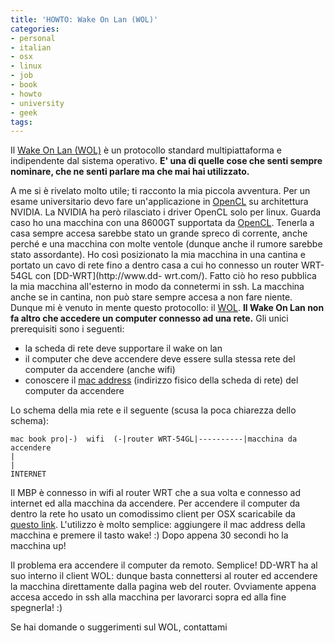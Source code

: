```yaml
---
title: 'HOWTO: Wake On Lan (WOL)'
categories:
- personal
- italian
- osx
- linux
- job
- book
- howto
- university
- geek
tags:
---
```

Il [Wake On Lan (WOL)](http://en.wikipedia.org/wiki/Wake-on-LAN) è un
protocollo standard multipiattaforma e indipendente dal sistema operativo.
**E' una di quelle cose che senti sempre nominare, che ne senti parlare ma che
mai hai utilizzato.**

A me si è rivelato molto utile; ti racconto la mia piccola avventura. Per un
esame universitario devo fare un'applicazione in
[OpenCL](http://en.wikipedia.org/wiki/OpenCL) su architettura NVIDIA. La
NVIDIA ha però rilasciato i driver OpenCL solo per linux. Guarda caso ho una
macchina con una 8600GT supportata da
[OpenCL](http://en.wikipedia.org/wiki/OpenCL). Tenerla a casa sempre accesa
sarebbe stato un grande spreco di corrente, anche perché e una macchina con
molte ventole (dunque anche il rumore sarebbe stato assordante). Ho così
posizionato la mia macchina in una cantina e portato un cavo di rete fino a
dentro casa a cui ho connesso un router WRT-54GL con [DD-WRT](http://www.dd-
wrt.com/). Fatto ciò ho reso pubblica la mia macchina all'esterno in modo da
connetermi in ssh. La macchina anche se in cantina, non può stare sempre
accesa a non fare niente. Dunque mi è venuto in mente questo protocollo: il
[WOL](http://en.wikipedia.org/wiki/Wake-on-LAN). **Il Wake On Lan non fa altro
che accedere un computer connesso ad una rete.** Gli unici prerequisiti sono i
seguenti:

  * la scheda di rete deve supportare il wake on lan
  * il computer che deve accendere deve essere sulla stessa rete del computer da accendere (anche wifi)
  * conoscere il [mac address](http://it.wikipedia.org/wiki/Indirizzo_MAC) (indirizzo fisico della scheda di rete) del computer da accendere
  
Lo schema della mia rete e il seguente (scusa la poca chiarezza dello schema):
    
    mac book pro|-)  wifi  (-|router WRT-54GL|----------|macchina da accendere  
    |  
    |  
    INTERNET

Il MBP è connesso in wifi al router WRT che a sua volta e connesso ad internet
ed alla macchina da accendere. Per accendere il computer da dentro la rete ho
usato un comodissimo client per OSX scaricabile da [questo
link](http://www.coriolis.ch/en/wakeup/). L'utilizzo è molto semplice:
aggiungere il mac address della macchina e premere il tasto wake! :) Dopo
appena 30 secondi ho la macchina up!

Il problema era accendere il computer da remoto. Semplice! DD-WRT ha al suo
interno il client WOL: dunque basta connettersi al router ed accendere la
macchina direttamente dalla pagina web del router. Ovviamente appena accesa
accedo in ssh alla macchina per lavorarci sopra ed alla fine spegnerla! :)

Se hai domande o suggerimenti sul WOL, contattami
